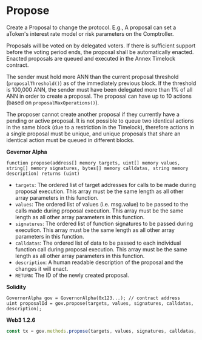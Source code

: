 # Propose

Create a Proposal to change the protocol. E.g., A proposal can set a aToken's interest rate model or risk parameters on the Comptroller.

Proposals will be voted on by delegated voters. If there is sufficient support before the voting period ends, the proposal shall be automatically enacted. Enacted proposals are queued and executed in the Annex Timelock contract.

The sender must hold more ANN than the current proposal threshold \(`proposalThreshold()`\) as of the immediately previous block. If the threshold is 100,000 ANN, the sender must have been delegated more than 1% of all ANN in order to create a proposal. The proposal can have up to 10 actions \(based on `proposalMaxOperations()`\).

The proposer cannot create another proposal if they currently have a pending or active proposal. It is not possible to queue two identical actions in the same block \(due to a restriction in the Timelock\), therefore actions in a single proposal must be unique, and unique proposals that share an identical action must be queued in different blocks.

**Governor Alpha**

```text
function propose(address[] memory targets, uint[] memory values, string[] memory signatures, bytes[] memory calldatas, string memory description) returns (uint)
```

* `targets`: The ordered list of target addresses for calls to be made during proposal execution. This array must be the same length as all other array parameters in this function.
* `values`: The ordered list of values \(i.e. msg.value\) to be passed to the calls made during proposal execution. This array must be the same length as all other array parameters in this function.
* `signatures`: The ordered list of function signatures to be passed during execution. This array must be the same length as all other array parameters in this function.
* `calldatas`: The ordered list of data to be passed to each individual function call during proposal execution. This array must be the same length as all other array parameters in this function.
* `description`: A human readable description of the proposal and the changes it will enact.
* `RETURN`: The ID of the newly created proposal.

**Solidity**

```text
GovernorAlpha gov = GovernorAlpha(0x123...); // contract address
uint proposalId = gov.propose(targets, values, signatures, calldatas, description);
```

**Web3 1.2.6**

```javascript
const tx = gov.methods.propose(targets, values, signatures, calldatas, description).send({ from: sender });
```

